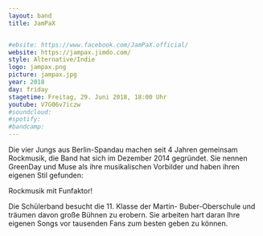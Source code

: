```yaml
---
layout: band
title: JamPaX


#ebsite: https://www.facebook.com/JamPaX.official/
website: https://jampax.jimdo.com/
style: Alternative/Indie
logo: jampax.png
picture: jampax.jpg
year: 2018
day: friday
stagetime: Freitag, 29. Juni 2018, 18:00 Uhr
youtube: V7G06v7iczw
#soundcloud:
#spotify:
#bandcamp:
---
```


Die vier Jungs aus Berlin-Spandau machen seit 4 Jahren gemeinsam Rockmusik, die Band hat sich im Dezember 2014 gegründet. Sie nennen GreenDay und Muse als ihre musikalischen Vorbilder und haben ihren eigenen Stil gefunden:

Rockmusik mit Funfaktor!

Die Schülerband besucht die 11. Klasse der Martin- Buber-Oberschule und träumen davon große Bühnen zu erobern. Sie arbeiten hart daran Ihre eigenen Songs vor tausenden Fans zum besten geben zu können.
